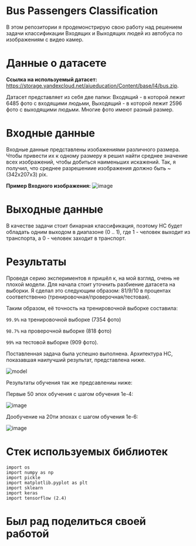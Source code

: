 # Bus Passengers Classification
В этом репозитории я продемонстрирую свою работу над решением задачи классификации Входящих и Выходящих людей из автобуса по изображениям с видео камер.
# Данные о датасете
**Ссылка на используемый датасет:** https://storage.yandexcloud.net/aiueducation/Content/base/l4/bus.zip.

Датасет представляет из себя две папки: Входящий - в которой лежит 6485 фото с входящими людьми, Выходящий - в которой лежит 2596 фото с выходящими людьми. Многие фото имеют разный размер.
# Входные данные
Входные данные представлены изобажениями различного размера. Чтобы привести их к одному размеру я решил найти среднее значение всех изображений, чтобы добиться наименьших искажений. Так, я получил, что среднее разрешениие изображения должно быть ~ (342x207x3) pix.

**Пример Входного изображения:**
![image](https://user-images.githubusercontent.com/78702396/177956819-2074c5ee-cf3b-4e43-a189-8131debd5520.png)
# Выходные данные
В качестве задачи стоит бинарная классификация, поэтому НС будет обладать одним выходом в диапазоне (0 .. 1), где 1 - человек выходит из транспорта, а 0 - человек заходит в транспорт. 
# Результаты
Проведя серию экспериментов я пришёл к, на мой взгляд, очень не плохой модели. Для начала стоит уточнить разбиение датасета на выборки. Я сделал это следующим образом: 81/9/10 в процентах соответственно (тренировочная/проверочная/тестовая). 

Таким образом, её точность на тренировочной выборке составила:

`99.9%` на тренировочной выборке (7354 фото)

`98.7%` на проверочной выборке (818 фото)

`99%` на тестовой выборке (909 фото).

Поставленная задача была успешно выполнена. Архитектура НС, показавшая наилучший результат, представлена ниже.

![model](https://user-images.githubusercontent.com/78702396/177962108-4255e620-2ff0-42ca-bc59-a5c46e6dddaa.png)

Результаты обучения так же предсавлениы ниже:

Первые 50 эпох обучения с шагом обучения 1е-4:

![image](https://user-images.githubusercontent.com/78702396/177963165-6730de23-6c59-4e7a-8a26-b0d84687769e.png)

Дообучение на 20ти эпохах с шагом обучения 1е-6:

![image](https://user-images.githubusercontent.com/78702396/177963289-f403a6cc-d95e-4345-88e5-a7a130ddfc2a.png)

# Стек используемых библиотек
```import gdown
import os
import numpy as np
import pickle
import matplotlib.pyplot as plt
import sklearn
import keras
import tensorflow (2.4)
```
# Был рад поделиться своей работой
